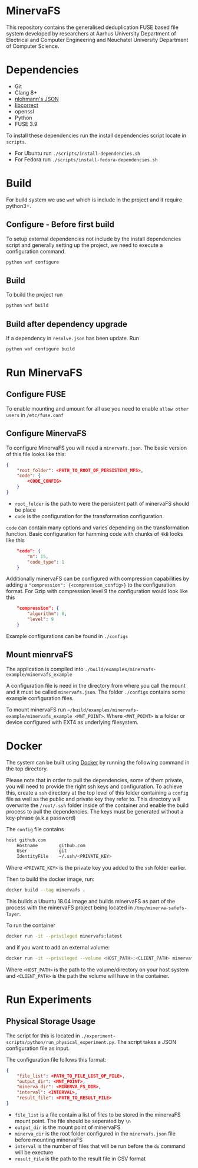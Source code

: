 # MinervaFS 

This repository contains the generalised deduplication FUSE based file system developed by researchers at Aarhus University Department of Electrical and Computer Engineering and Neuchatel University Department of Computer Science. 

# Dependencies

- Git 
- Clang 8+ 
- [nlohmann's JSON](https://github.com/nlohmann/json) 
- [libcorrect](https://github.com/quiet/libcorrect)
- openssl
- Python
- FUSE 3.9

To install these dependencies run the install dependencies script locate in `scripts`. 

- For Ubuntu run `./scripts/install-dependencies.sh`
- For Fedora run `./scripts/install-fedora-dependencies.sh`

# Build 

For build system we use `waf` which is include in the project and it require python3+.

## Configure - Before first build

To setup external dependencies not include by the install dependencies script and generally setting up the project, we need to execute a configuration command. 


```bash
python waf configure
```

## Build 

To build the project run

```bash
python waf build

```

## Build after dependency upgrade

If a dependency in `resolve.json` has been update. Run 

```bash 
python waf configure build
```

# Run MinervaFS

## Configure FUSE 

To enable mounting and umount for all use you need to enable `allow other users` in `/etc/fuse.conf`

## Configure MinervaFS

To configure MinervaFS you will need a `minervafs.json`.
The basic version of this file looks like this: 

```json
{
    "root_folder": <PATH_TO_ROOT_OF_PERSISTENT_MFS>,
    "code": {
        <CODE_CONFIG>
    }
}
```

- `root_folder` is the path to were the persistent path of minervaFS should be place 
- `code` is the configuration for the transformation configuration. 

`code` can contain many options and varies depending on the transformation function.
Basic configuration for hamming code with chunks of `4kB` looks like this 

```json
    "code": {
        "m": 15,
        "code_type": 1
    }
```

Additionally minervaFS can be configured with compression capabilities by adding a `"compression": {<compression_config>}` to the configuration format. 
For Gzip with compression level 9 the configuration would look like this 

```json
    "compression": {
        "algorithm": 0,
        "level": 9
    }
```

Example configurations can be found in `./configs`

## Mount mienrvaFS 

The application is compiled into `./build/examples/minervafs-example/minervafs_example`

A configuration file is need in the directory from where you call the mount and it must be called `minervafs.json`.
The folder `./configs` contains some example configuration files. 

To mount minervaFS run `~/build/examples/minervafs-example/minervafs_example <MNT_POINT>`. 
Where `<MNT_POINT>` is a folder or device configured with EXT4 as underlying filesystem. 

# Docker 

The system can be built using [Docker](https://www.docker.com/) by running the following command in the top directory.

Please note that in order to pull the dependencies, some of them private, you will need to provide the right ssh keys and configuration.
To achieve this, create a `ssh` directory at the top level of this folder containing a `config` file as well as the public and private key they refer to.
This directory will overwrite the `/root/.ssh` folder inside of the container and enable the build process to pull the dependencies.
The keys must be generated without a key-phrase (a.k.a password) 

The `config` file contains 

```bash
host github.com
    Hostname        github.com
    User            git
    IdentityFile    ~/.ssh/<PRIVATE_KEY>
```

Where `<PRIVATE_KEY>` is the private key you added to the `ssh` folder earlier. 

Then to build the docker image, run: 

```bash
docker build --tag minervafs .
```

This builds a Ubuntu 18.04 image and builds minervaFS as part of the process with the minervaFS project being located in `/tmp/minerva-safefs-layer`. 

To run the container 

```bash
docker run -it --privileged minervafs:latest
```

and if you want to add an external volume: 

```bash
docker run -it --privileged --volume <HOST_PATH>:<CLIENT_PATH> minervafs:latest
```

Where `<HOST_PATH>` is the path to the volume/directory on your host system and `<CLIENT_PATH>` is the path the volume will have in the container.


# Run Experiments 

## Physical Storage Usage

The script for this is located in `./experiment-scripts/python/run_physical_experiment.py`.
The script takes a JSON configuration file as input. 

The configuration file follows this format:

```json
{
    "file_list": <PATH_TO_FILE_LIST_OF_FILE>,
    "output_dir": <MNT_POINT>,
    "minerva_dir": <MINERVA_FS_DIR>,
    "interval": <INTERVAL>,
    "result_file": <PATH_TO_RESULT_FILE>
}
```

- `file_list` is a file contain a list of files to be stored in the minervaFS mount point. The file should be seperated by `\n`
- `output_dir` is the mount point of minervaFS 
- `minerva_dir` is the root folder configured in the `minervafs.json` file before mounting minervaFS
- `interval` is the number of files that will be run before the `du` command will be execture 
- `result_file` is the path to the result file in CSV format



